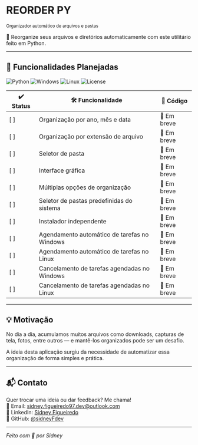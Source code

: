 # REORDER PY  
<sub>Organizador automático de arquivos e pastas</sub>  

📁 Reorganize seus arquivos e diretórios automaticamente com este utilitário feito em Python.

---

## 🔧 Funcionalidades Planejadas

![Python](https://img.shields.io/badge/Python-3.11.2-blue?style=for-the-badge&logo=python&logoColor=white)
![Windows](https://img.shields.io/badge/Windows-10%20%7C%2011-blue?style=for-the-badge&logo=windows&logoColor=white)
![Linux](https://img.shields.io/badge/Linux-Arch%20Linux%20%7C%20Ubuntu-blue?style=for-the-badge&logo=linux&logoColor=white)
![License](https://img.shields.io/badge/License-MIT-blue?style=for-the-badge&logo=github&logoColor=white)

| ✔️ Status | 🛠️ Funcionalidade                                | 🔗 Código |
|----------|---------------------------------------------------|-----------|
| [ ]      | Organização por ano, mês e data                   | 🚧 Em breve |
| [ ]      | Organização por extensão de arquivo               | 🚧 Em breve |
| [ ]      | Seletor de pasta                                  | 🚧 Em breve |
| [ ]      | Interface gráfica                                 | 🚧 Em breve |
| [ ]      | Múltiplas opções de organização                   | 🚧 Em breve |
| [ ]      | Seletor de pastas predefinidas do sistema         | 🚧 Em breve |
| [ ]      | Instalador independente                           | 🚧 Em breve |
| [ ]      | Agendamento automático de tarefas no Windows      | 🚧 Em breve |
| [ ]      | Agendamento automático de tarefas no Linux        | 🚧 Em breve |
| [ ]      | Cancelamento de tarefas agendadas no Windows      | 🚧 Em breve |
| [ ]      | Cancelamento de tarefas agendadas no Linux        | 🚧 Em breve |

---

## 💡 Motivação

No dia a dia, acumulamos muitos arquivos como downloads, capturas de tela, fotos, entre outros — e mantê-los organizados pode ser um desafio.

A ideia desta aplicação surgiu da necessidade de automatizar essa organização de forma simples e prática.

---

## 📬 Contato

Quer trocar uma ideia ou dar feedback? Me chama!  
📧 Email: [sidney.figueiredo97.dev@outlook.com](mailto:sidney.figueiredo97.dev@outlook.com)  
🔗 LinkedIn: [Sidney Figueiredo](https://www.linkedin.com/in/sidney-figueiredo)  
🐙 GitHub: [@sidneyFdev](https://github.com/sidneyFdev)

---

<i>Feito com 💛 por Sidney</i>

